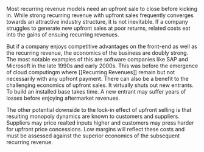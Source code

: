 Most recurring revenue models need an upfront sale to close before kicking in. While strong recurring revenue with upfront sales frequently converges towards an attractive industry structure, it is not inevitable. If a company struggles to generate new upfront sales at poor returns, related costs eat into the gains of ensuing recurring revenues.

But if a company enjoys competitive advantages on the front-end as well as the recurring revenue, the economics of the business are doubly strong. The most notable examples of this are software companies like SAP and Microsoft in the late 1990s and early 2000s. This was before the emergence of cloud computingm where [[Recurring Revenues]] remain but not necessarily with any upfront payment. There can also be a benefit to the challenging economics of upfront sales. It virtually shuts out new entrants. To build an installed base takes time. A new entrant may suffer years of losses before enjoying aftermarket revenues.

The other potential downside to the lock-in effect of upfront selling is that resulting monopoly dynamics are known to customers and suppliers. Suppliers may price realted inputs higher and customers may press harder for upfront price concessions. Low margins will reflect these costs and must be assessed against the superior economics of the subsequent recurring revenue.